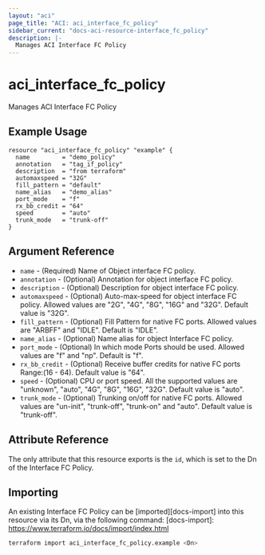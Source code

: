 ```yaml
---
layout: "aci"
page_title: "ACI: aci_interface_fc_policy"
sidebar_current: "docs-aci-resource-interface_fc_policy"
description: |-
  Manages ACI Interface FC Policy
---
```


# aci_interface_fc_policy

Manages ACI Interface FC Policy

## Example Usage

```hcl
resource "aci_interface_fc_policy" "example" {
  name         = "demo_policy"
  annotation   = "tag_if_policy"
  description  = "from terraform"
  automaxspeed = "32G"
  fill_pattern = "default"
  name_alias   = "demo_alias"
  port_mode    = "f"
  rx_bb_credit = "64"
  speed        = "auto"
  trunk_mode   = "trunk-off"
}

```

## Argument Reference

- `name` - (Required) Name of Object interface FC policy.
- `annotation` - (Optional) Annotation for object interface FC policy.
- `description` - (Optional) Description for object interface FC policy.
- `automaxspeed` - (Optional) Auto-max-speed for object interface FC policy. Allowed values are "2G", "4G", "8G", "16G" and "32G". Default value is "32G".
- `fill_pattern` - (Optional) Fill Pattern for native FC ports. Allowed values are "ARBFF" and "IDLE". Default is "IDLE".
- `name_alias` - (Optional) Name alias for object Interface FC policy.
- `port_mode` - (Optional) In which mode Ports should be used. Allowed values are "f" and "np". Default is "f".
- `rx_bb_credit` - (Optional) Receive buffer credits for native FC ports Range:(16 - 64). Default value is "64".
- `speed` - (Optional) CPU or port speed. All the supported values are "unknown", "auto", "4G", "8G", "16G", "32G". Default value is "auto".
- `trunk_mode` - (Optional) Trunking on/off for native FC ports. Allowed values are "un-init", "trunk-off", "trunk-on" and "auto". Default value is "trunk-off".

## Attribute Reference

The only attribute that this resource exports is the `id`, which is set to the
Dn of the Interface FC Policy.

## Importing

An existing Interface FC Policy can be [imported][docs-import] into this resource via its Dn, via the following command:
[docs-import]: <https://www.terraform.io/docs/import/index.html>

```bash
terraform import aci_interface_fc_policy.example <Dn>
```
